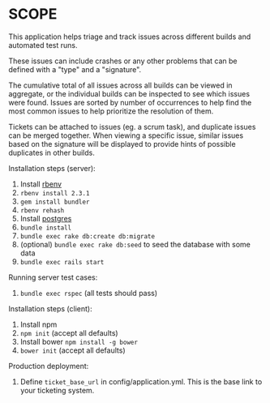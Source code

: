 # SCOPE

This application helps triage and track issues across different builds and automated test runs.

These issues can include crashes or any other problems that can be defined with a "type" and a "signature".

The cumulative total of all issues across all builds can be viewed in aggregate, or the individual builds can be inspected to see which issues were found. Issues are sorted by number of occurrences to help find the most common issues to help prioritize the resolution of them.

Tickets can be attached to issues (eg. a scrum task), and duplicate issues can be merged together. When viewing a specific issue, similar issues based on the signature will be displayed to provide hints of possible duplicates in other builds.

Installation steps (server):

1. Install [rbenv](https://github.com/rbenv/rbenv#installation)
2. `rbenv install 2.3.1`
3. `gem install bundler`
4. `rbenv rehash`
4. Install [postgres](https://www.postgresql.org/download/)
5. `bundle install`
6. `bundle exec rake db:create db:migrate`
7. (optional) `bundle exec rake db:seed` to seed the database with some data
8. `bundle exec rails start`

Running server test cases:

1. `bundle exec rspec` (all tests should pass)

Installation steps (client):

1. Install npm
2. `npm init` (accept all defaults)
3. Install bower `npm install -g bower`
4. `bower init` (accept all defaults)

Production deployment:

1. Define `ticket_base_url` in config/application.yml. This is the base link to your ticketing system.
